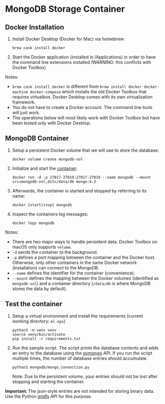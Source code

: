 # MongoDB Storage Container

## Docker Installation

1. Install Docker Desktop (Docker for Mac) via homebrew:
   ```
   brew cask install docker
   ```

2. Start the Docker application (installed in /Applications) in order to have the command line extensions installed (WARNING: this conflicts with Docker Toolbox)

Notes: 
 - `brew cask install docker` is different from `brew install docker docker-machine docker-compose` which installs the old Docker Toolbox that requires virtualbox. Docker Desktop comes with its own virtualization framework.
 - You do not have to create a Docker account. The command line tools will just work.
 - The operations below will most likely work with Docker Toolbox but have been tested only with Docker Desktop. 

## MongoDB Container

1. Setup a persistent Docker volume that  we will use to store the database:
   ```
   docker volume create mongodb-vol
   ```
2. Initialize and start the [container](https://hub.docker.com/_/mongo):
   ```
   docker run -d -p 27017-27019:27017-27019 --name mongodb --mount src=mongodb-vol,dst=/data/db mongo:4.2
   ```
 3. Afterwards, the container is started and stopped by referring to its name:
    ```
    docker {start|stop} mongodb
    ```
 4. Inspect the containers log messages:
    ```
    docker logs mongodb
    ```

Notes:

 - There are two major ways to handle persistent data. Docker Toolbox on macOS only supports `volume`.
 - `-d` sends the container to the background.
 - `-p` defines a port mapping between the container and the Docker host. Otherwise, only other containers in the same Docker network (installation) can connect to the MongoDB.
 - `--name` defines the identifier for the container (convenience).
 - `--mount` defines the mapping between the Docker volumes (identified as `mongodb-vol`) and a container directory (`/data/db` is where MongoDB stores the data by default).   

 ## Test the container

 1. Setup a virtual environment and install the requirements (current working directory: `ml-ops`)
    ```
    python3 -m venv venv
    source venv/bin/activate
    pip install -r requirements.txt
    ```
2. Run the sample script. The script prints the database contents and adds an entry to the database using the [pymongo](https://api.mongodb.com/python/current/tutorial.html) API. If you run the script multiple times, the number of database entries should accumulate.
    ```
    python3 mongodb/mongo_connection.py
    ```
    Note: Due to the persistent volume, your entries should not be lost after stopping and starting the container.

**Important**: The json-style entries are not intended for storing binary data. Use the Python [gridfs](https://api.mongodb.com/python/current/api/gridfs/index.html#module-gridfs) API for this purpose.